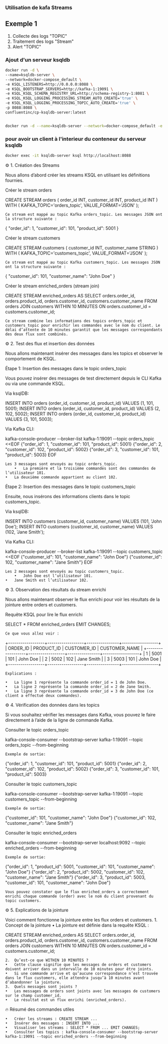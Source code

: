 ### Utilisation de kafa Streams
## Exemple 1
1. Collecte des logs "TOPIC"
2. Traitement des logs "Stream"
3. Alert "TOPIC"

### Ajout d'un serveur ksqldb

```bash
docker run -d \
--name=ksqldb-server \
--network=docker-compose_default \
-e KSQL_LISTENERS=http://0.0.0.0:8088 \
-e KSQL_BOOTSTRAP_SERVERS=http://kafka-1:19091 \
-e KSQL_KSQL_SCHEMA_REGISTRY_URL=http://schema-registry-1:8081 \
-e KSQL_KSQL_LOGGING_PROCESSING_STREAM_AUTO_CREATE='true' \
-e KSQL_KSQL_LOGGING_PROCESSING_TOPIC_AUTO_CREATE='true' \
-p 8088:8088 \
confluentinc/cp-ksqldb-server:latest


docker run -d --name=ksqldb-server --network=docker-compose_default -e KSQL_LISTENERS=http://0.0.0.0:8088 -e KSQL_BOOTSTRAP_SERVERS=http://kafka-1:19091 -e KSQL_KSQL_SCHEMA_REGISTRY_URL=http://schema-registry-1:8081 -e KSQL_KSQL_LOGGING_PROCESSING_STREAM_AUTO_CREATE='true' -e KSQL_KSQL_LOGGING_PROCESSING_TOPIC_AUTO_CREATE='true' -p 8088:8088 confluentinc/cp-ksqldb-server:latest
```

### pour avoir un client à l'interieur du conteneur du serveur ksqldb
```bash
docker exec -it ksqldb-server ksql http://localhost:8088
```


⚙️ 1. Création des Streams

Nous allons d’abord créer les streams KSQL en utilisant les définitions fournies.

Créer le stream orders

CREATE STREAM orders (
  order_id INT,
  customer_id INT,
  product_id INT
) WITH (
  KAFKA_TOPIC='orders_topic',
  VALUE_FORMAT='JSON'
);

	Ce stream est mappé au topic Kafka orders_topic. Les messages JSON ont la structure suivante :

{
  "order_id": 1,
  "customer_id": 101,
  "product_id": 5001
}

Créer le stream customers

CREATE STREAM customers (
  customer_id INT,
  customer_name STRING
) WITH (
  KAFKA_TOPIC='customers_topic',
  VALUE_FORMAT='JSON'
);

	Ce stream est mappé au topic Kafka customers_topic. Les messages JSON ont la structure suivante :

{
  "customer_id": 101,
  "customer_name": "John Doe"
}

Créer le stream enriched_orders (stream join)

CREATE STREAM enriched_orders AS
SELECT 
  orders.order_id,
  orders.product_id,
  orders.customer_id,
  customers.customer_name
FROM orders
JOIN customers WITHIN 10 MINUTES
ON orders.customer_id = customers.customer_id;

	Ce stream combine les informations des topics orders_topic et customers_topic pour enrichir les commandes avec le nom du client. Le délai d’attente de 10 minutes garantit que les messages correspondants des deux flux sont combinés.

⚙️ 2. Test des flux et insertion des données

Nous allons maintenant insérer des messages dans les topics et observer le comportement de KSQL.

Étape 1: Insertion des messages dans le topic orders_topic

Vous pouvez insérer des messages de test directement depuis le CLI Kafka ou via une commande KSQL.

Via ksqlDB:

INSERT INTO orders (order_id, customer_id, product_id) VALUES (1, 101, 5001);
INSERT INTO orders (order_id, customer_id, product_id) VALUES (2, 102, 5002);
INSERT INTO orders (order_id, customer_id, product_id) VALUES (3, 101, 5003);

Via Kafka CLI:

kafka-console-producer --broker-list kafka-1:19091 --topic orders_topic <<EOF
{"order_id": 1, "customer_id": 101, "product_id": 5001}
{"order_id": 2, "customer_id": 102, "product_id": 5002}
{"order_id": 3, "customer_id": 101, "product_id": 5003}
EOF

	Les 3 messages sont envoyés au topic orders_topic.
		•	La première et la troisième commandes sont des commandes de l’utilisateur 101.
	•	La deuxième commande appartient au client 102.

Étape 2: Insertion des messages dans le topic customers_topic

Ensuite, nous insérons des informations clients dans le topic customers_topic.

Via ksqlDB:

INSERT INTO customers (customer_id, customer_name) VALUES (101, 'John Doe');
INSERT INTO customers (customer_id, customer_name) VALUES (102, 'Jane Smith');

Via Kafka CLI:

kafka-console-producer --broker-list kafka-1:19091 --topic customers_topic <<EOF
{"customer_id": 101, "customer_name": "John Doe"}
{"customer_id": 102, "customer_name": "Jane Smith"}
EOF

	Les 2 messages sont envoyés au topic customers_topic.
		•	John Doe est l’utilisateur 101.
	•	Jane Smith est l’utilisateur 102.

⚙️ 3. Observation des résultats du stream enrichi

Nous allons maintenant observer le flux enrichi pour voir les résultats de la jointure entre orders et customers.

Requête KSQL pour lire le flux enrichi

SELECT * FROM enriched_orders EMIT CHANGES;

	Ce que vous allez voir :

+------------------+------------------+----------------+------------------+
| ORDER_ID         | PRODUCT_ID       | CUSTOMER_ID    | CUSTOMER_NAME    |
+------------------+------------------+----------------+------------------+
| 1                | 5001             | 101            | John Doe         |
| 2                | 5002             | 102            | Jane Smith       |
| 3                | 5003             | 101            | John Doe         |
+------------------+------------------+----------------+------------------+

	Explications :

	•	La ligne 1 représente la commande order_id = 1 de John Doe.
	•	La ligne 2 représente la commande order_id = 2 de Jane Smith.
	•	La ligne 3 représente la commande order_id = 3 de John Doe (ce client a effectué deux commandes).

⚙️ 4. Vérification des données dans les topics

Si vous souhaitez vérifier les messages dans Kafka, vous pouvez le faire directement à l’aide de la ligne de commande Kafka.

Consulter le topic orders_topic

kafka-console-consumer --bootstrap-server kafka-1:19091 --topic orders_topic --from-beginning

	Exemple de sortie:

{"order_id": 1, "customer_id": 101, "product_id": 5001}
{"order_id": 2, "customer_id": 102, "product_id": 5002}
{"order_id": 3, "customer_id": 101, "product_id": 5003}

Consulter le topic customers_topic

kafka-console-consumer --bootstrap-server kafka-1:19091 --topic customers_topic --from-beginning

	Exemple de sortie:

{"customer_id": 101, "customer_name": "John Doe"}
{"customer_id": 102, "customer_name": "Jane Smith"}

Consulter le topic enriched_orders

kafka-console-consumer --bootstrap-server localhost:9092 --topic enriched_orders --from-beginning

	Exemple de sortie:

{"order_id": 1, "product_id": 5001, "customer_id": 101, "customer_name": "John Doe"}
{"order_id": 2, "product_id": 5002, "customer_id": 102, "customer_name": "Jane Smith"}
{"order_id": 3, "product_id": 5003, "customer_id": 101, "customer_name": "John Doe"}

	Vous pouvez constater que le flux enriched_orders a correctement enrichi chaque commande (order) avec le nom du client provenant du topic customers.

⚙️ 5. Explications de la jointure

Voici comment fonctionne la jointure entre les flux orders et customers.
	1.	Concept de la jointure
	•	La jointure est définie dans la requête KSQL :

CREATE STREAM enriched_orders AS
SELECT 
  orders.order_id,
  orders.product_id,
  orders.customer_id,
  customers.customer_name
FROM orders
JOIN customers WITHIN 10 MINUTES
ON orders.customer_id = customers.customer_id;


	2.	Qu’est-ce que WITHIN 10 MINUTES ?
	•	Cette clause signifie que les messages de orders et customers doivent arriver dans un intervalle de 10 minutes pour être joints.
	•	Si une commande arrive et qu’aucune correspondance n’est trouvée dans le flux customers, elle attendra jusqu’à 10 minutes avant d’abandonner la jointure.
	3.	Quels messages sont joints ?
	•	Les messages de orders sont joints avec les messages de customers sur le champ customer_id.
	•	Le résultat est un flux enrichi (enriched_orders).

🔥 Résumé des commandes utiles

	•	Créer les streams : CREATE STREAM ...
	•	Insérer des messages : INSERT INTO ...
	•	Visualiser les streams : SELECT * FROM ... EMIT CHANGES;
	•	Consulter les topics : kafka-console-consumer --bootstrap-server kafka-1:19091 --topic enriched_orders --from-beginning



